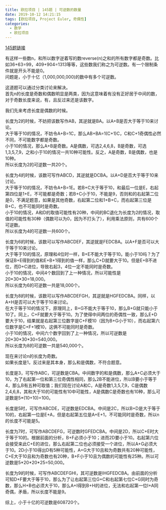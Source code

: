 ```yaml
---
title: 欧拉项目 | 145题 | 可逆数的数量
date: 2019-10-12 14:21:15
tags: [欧拉项目, Project Euler, 奇偶性]
categories:
  - 数学
  - 欧拉项目
---
```

[145题链接](https://projecteuler.net/problem=145 "Problem 145 - Project Euler")

有这样一些数n，和所以数字逆着写的数reverse(n)之和的所有数字都是奇数。比如36+63=99，409+904=1313等等，这些数我们称之为可逆数。有一个限制条件就是开头不能是0。  
问题是，小于十亿（1,000,000,000)的数中有多个可逆数。

这道题可以通过分类讨论来解决。  
首先n的长度是奇数和偶数明显是两类，因为这意味着有没有正好居于中间的数，对于奇数长度来说，有，且反过来还是该数字。  

我们先来考虑长度是偶数的时候。

长度为2的时候，不妨把该数写作AB，其逆就是BA。以A+B是否大于等于10来讨论。  
大于等于10的情况，不妨令A+B=1C，那么AB+BA=1(C+1)C，C和C+1奇偶性必然不同，不可能数字都是奇数。  
小于10的情况，那么A+B是奇数。A是偶数，可选2,4,6,8，B是奇数，可选1,3,5,7,9，之和小于10的情况一共10种可能性。反之，A是奇数，B是偶数，也是10种。  
所以长度为2的可逆数一共20个。

长度为4的时候，该数可写作ABCD，其逆就是DCBA。以A+D是否大于等于10来讨论。  
大于等于10的情况，不妨令A+B=1E。若B+C大于等于10，和最后一位是E，右起第四位是1+E，不可能都是奇数；若B+C小于10，不能是9，否则和的右起第二位是0，不满足题意，如果是其他奇数，右起第二位和1+B+C，而右起第三位是B+C，也不可能同时是奇数。  
小于10的情况，A和D的取值可能性有20种，中间的BC退化为长度为2的情况，取值的可能性有30种（偶数可以为0，因为不打头了），利用乘法原则，共有600个可逆数。  
所以长度为4的可逆数一共600个。

长度为6的时候，该数可以写作ABCDEF，其逆就是FEDCBA。以A+F是否可以大于等于10来讨论。  
大于等于10的情况，原理和4位时一样，B+E不能大于等于10。能小于10吗？为了保证B+E得到的值和E+B+1得到的值一样，那么C+D就要大于10。但是E+B不进位，而D+C进位，导致右起3，4位一定不能同时是奇数。  
小于10的情况，中间4个数回到了上一种情况，所以可能性是20\*30\*30=18,000。  
所以长度为6的可逆数一共是18,000个。

长度为8的时候，该数可以写作ABCDEFGH，其逆就是HGFEDCBA。同样，以A+H是否可以大于等于10来讨论。  
在大于等于10的情况下，原理同上，B+G不能大于等于10，那么B+G就只能小于10了。同上，C+F就要大于等于10。为了使得中间两位的奇偶性一致，那么E+D要大于10，结果就是右起第三位数字是C+F模10（因为B+G小于10），而右起第六位数字是C+F+1模10，这俩不可能同时是奇数。  
小于10的情况，中间六个数字回到了上一种情况，所以可逆数是20\*30\*30\*30=540,000。  
所以长度为8的可逆数一共是540,000个。

现在来讨论n的长度为奇数。  
如果长度是1，反过来是其本身，那么和是偶数，不符合题意。  

长度是3，可写作ABC，可逆数是CBA。中间数字的和是偶数，那么A+C必须大于10，为了右起第一位和第三位奇偶性相同，那么2B不能进位，所以B要小于等于4，那么B有五种可取值；我们现在讨论A和C，A是奇数1,3,5,7,9，C是偶数2,4,6,8，其和大于10的可能性有10中可能性，A是偶数C是奇数也有10种，那么可逆数是5\*(10+10)=100。

长度是5时，可写作ABCDE，可逆数是EDCBA。中间是2C，所以B+D是大于等于10的，右起第一位是E+A，但是右起第五位是A+E+1，不可能同时是奇数，所以n的长度不可能是5。

长度为7时，可写作ABCDEFG，可逆数时GFEDCBA。中间是2D，所以C+E时大于等于10的。根据前面的分析，B+F必须小于10；进而2D要小于10。右起第六位会接受来此C+E的进位，那么右起第二位也必须接受一个进位，所以A+G必须大于10。2D小于10得出D有5种可能性，A+G大于10且和为奇数共有20种可能性，C+E大于10且和为奇数也有20种，B+F小于10且为偶数的可能性有25种。所以可逆数是5\*20\*20\*25=50,000。

长度为9的时候，可写作ABCDEFGHI，其可逆数是IHGFEDCBA。由前面的分析可知D+F要大于等于10，那么为了让右起第三位G+C和右起第七位C+G同时为奇数，那么H+B也必须大于10，那么A+I得到B+H的进位，无法和右起第一位I+A同奇偶，矛盾，所以长度不能是9。

综上，小于十亿的可逆数是608720个。
